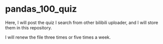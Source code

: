 # pandas_100_quiz
Here, I will post the quiz I search from other bilibili uploader, and I will store them in this repository.

I will renew the file three times or five times a week.
